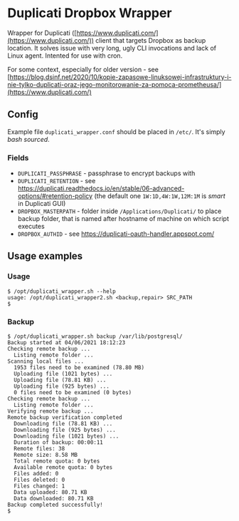 # Duplicati Dropbox Wrapper

Wrapper for Duplicati ([https://www.duplicati.com/](https://www.duplicati.com/)) client that targets Dropbox as backup location. It solves issue with very long, ugly CLI invocations and lack of Linux agent. Intented for use with cron.

For some context, especially for older version - see [https://blog.dsinf.net/2020/10/kopie-zapasowe-linuksowej-infrastruktury-i-nie-tylko-duplicati-oraz-jego-monitorowanie-za-pomoca-prometheusa/](https://www.duplicati.com/)

## Config

Example file `duplicati_wrapper.conf` should be placed in `/etc/`. It's simply *bash sourced*.

### Fields
* `DUPLICATI_PASSPHRASE` - passphrase to encrypt backups with
* `DUPLICATI_RETENTION` - see https://duplicati.readthedocs.io/en/stable/06-advanced-options/#retention-policy (the default one `1W:1D,4W:1W,12M:1M` is *smart* in Duplicati GUI)
* `DROPBOX_MASTERPATH` - folder inside `/Applications/Duplicati/` to place backup folder, that is named after hostname of machine on which script executes
* `DROPBOX_AUTHID` - see https://duplicati-oauth-handler.appspot.com/


## Usage examples

### Usage
```
$ /opt/duplicati_wrapper.sh --help
usage: /opt/duplicati_wrapper2.sh <backup,repair> SRC_PATH
$
```

### Backup
```
$ /opt/duplicati_wrapper.sh backup /var/lib/postgresql/
Backup started at 04/06/2021 18:12:23
Checking remote backup ...
  Listing remote folder ...
Scanning local files ...
  1953 files need to be examined (78.80 MB)
  Uploading file (1021 bytes) ...
  Uploading file (78.81 KB) ...
  Uploading file (925 bytes) ...
  0 files need to be examined (0 bytes)
Checking remote backup ...
  Listing remote folder ...
Verifying remote backup ...
Remote backup verification completed
  Downloading file (78.81 KB) ...
  Downloading file (925 bytes) ...
  Downloading file (1021 bytes) ...
  Duration of backup: 00:00:11
  Remote files: 38
  Remote size: 8.58 MB
  Total remote quota: 0 bytes
  Available remote quota: 0 bytes
  Files added: 0
  Files deleted: 0
  Files changed: 1
  Data uploaded: 80.71 KB
  Data downloaded: 80.71 KB
Backup completed successfully!
$
```